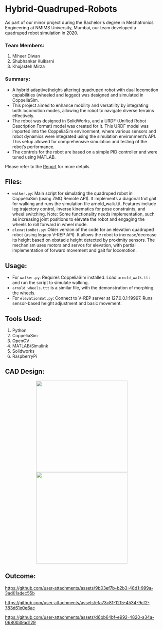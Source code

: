 # Hybrid-Quadruped-Robots

As part of our minor project during the Bachelor's degree in Mechatronics Engineering at NMIMS University, Mumbai, our team developed a quadruped robot simulation in 2020. 

### Team Members:
1. Miheer Diwan
2. Shubhankar Kulkarni
3. Khojasteh Mirza

### Summary:
- A hybrid adaptive(height-altering) quadruped robot with dual locomotion capabilities (wheeled and legged) was designed and simulated in CoppeliaSim. 
- This project aimed to enhance mobility and versatility by integrating both locomotion modes, allowing the robot to navigate diverse terrains effectively. 
- The robot was designed in SolidWorks, and a URDF (Unified Robot Description Format) model was created for it. This URDF model was imported into the CoppeliaSim environment, where various sensors and robot dynamics were integrated using the simulation environment’s API. This setup allowed for comprehensive simulation and testing of the robot’s performance.
- The controls for the robot are based on a simple PID controller and were tuned using MATLAB.

Please refer to the [Report](Report.pdf) for more details.

## Files:
- ```walker.py```: Main script for simulating the quadruped robot in CoppeliaSim (using ZMQ Remote API). It implements a diagonal trot gait for walking and runs the simulation file arnold_walk.ttt. Features include leg trajectory control, inverse kinematics for pose constraints, and wheel switching. Note: Some functionality needs implementation, such as increasing joint positions to elevate the robot and engaging the wheels to roll forward in wheel mode.
- ```elevationBot.py```: Older version of the code for an elevation quadruped robot (using legacy V-REP API). It allows the robot to increase/decrease its height based on obstacle height detected by proximity sensors. The mechanism uses motors and servos for elevation, with partial implementation of forward movement and gait for locomotion.

## Usage:
- For ```walker.py```: Requires CoppeliaSim installed. Load ```arnold_walk.ttt``` and run the script to simulate walking.
- ```arnold_wheels.ttt``` is a similar file, with the demonstration of morphing the wheels.
- For ```elevationBot.py```: Connect to V-REP server at 127.0.0.1:19997. Runs sensor-based height adjustment and basic movement.


## Tools Used:
1. Python
2. CoppeliaSim
3. OpenCV
4. MATLAB/Simulink
5. Solidworks
6. RaspberryPi
   

## CAD Design:
<p align="center">
  <img src="https://github.com/user-attachments/assets/a62aace6-de75-49bd-804e-b484a971ae47" width="300" />
  <img src="https://github.com/user-attachments/assets/41eb1224-e317-4c7e-b9fa-efcc877a7ab5" width="300" />
</p>


## Outcome:


https://github.com/user-attachments/assets/9b03ef7b-b2b3-48d1-999a-3ad01adec55b


https://github.com/user-attachments/assets/efa73c81-12f5-4534-9cf2-783d61e0e6ac



https://github.com/user-attachments/assets/d6bb64bf-e992-4820-a34a-0680039ad129




